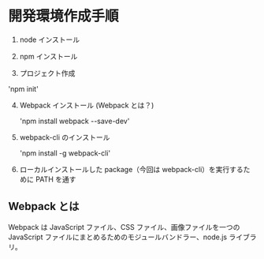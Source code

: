 # 開発環境作成手順

1. node インストール
2. npm インストール

3. プロジェクト作成

'npm init'

4. Webpack インストール (Webpack とは？)

   'npm install webpack --save-dev'

5. webpack-cli のインストール

   'npm install -g webpack-cli'

6. ローカルインストールした package（今回は webpack-cli）を実行するために PATH を通す

## Webpack とは

Webpack は JavaScript ファイル、CSS ファイル、画像ファイルを一つの JavaScript ファイルにまとめるためのモジュールバンドラー、node.js ライブラリ。
